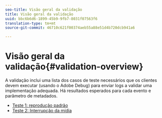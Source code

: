 ```yaml
---
seo-title: Visão geral da validação
title: Visão geral da validação
uuid: bbc6b6d6-1899-45b9-9fb7-8031f07563f6
translation-type: tm+mt
source-git-commit: 46710c621f00374aeb55a88e51d4b720dcb941a6

---
```



# Visão geral da validação{#validation-overview}

A validação inclui uma lista dos casos de teste necessários que os clientes devem executar (usando o Adobe Debug) para enviar logs a validar uma implementação adequada.
Há resultados esperados para cada evento e parâmetro de metadados.

* [Teste 1: reprodução padrão](test1-standard-playback.md)
* [Teste 2: Interrupção da mídia](test2-media-interrupt.md)
